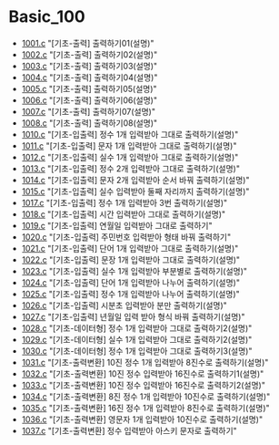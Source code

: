 # Basic_100

* [1001.c](./1001.c) "[기초-출력] 출력하기01(설명)"
* [1002.c](./1002.c) "[기초-출력] 출력하기02(설명)"
* [1003.c](./1003.c) "[기초-출력] 출력하기03(설명)"
* [1004.c](./1004.c) "[기초-출력] 출력하기04(설명)"
* [1005.c](./1005.c) "[기초-출력] 출력하기05(설명)"
* [1006.c](./1006.c) "[기초-출력] 출력하기06(설명)"
* [1007.c](./1007.c) "[기초-출력] 출력하기07(설명)"
* [1008.c](./1008.c) "[기초-출력] 출력하기08(설명)"
* [1010.c](./1010.c) "[기초-입출력] 정수 1개 입력받아 그대로 출력하기(설명)"
* [1011.c](./1011.c) "[기초-입출력] 문자 1개 입력받아 그대로 출력하기(설명)"
* [1012.c](./1012.c) "[기초-입출력] 실수 1개 입력받아 그대로 출력하기(설명)"
* [1013.c](./1013.c) "[기초-입출력] 정수 2개 입력받아 그대로 출력하기(설명)"
* [1014.c](./1014.c) "[기초-입출력] 문자 2개 입력받아 순서 바꿔 출력하기(설명)"
* [1015.c](./1015.c) "[기초-입출력] 실수 입력받아 둘째 자리까지 출력하기(설명)"
* [1017.c](./1017.c) "[기초-입출력] 정수 1개 입력받아 3번 출력하기(설명)"
* [1018.c](./1018.c) "[기초-입출력] 시간 입력받아 그대로 출력하기(설명)"
* [1019.c](./1019.c) "[기초-입출력] 연월일 입력받아 그대로 출력하기"
* [1020.c](./1020.c) "[기초-입출력] 주민번호 입력받아 형태 바꿔 출력하기"
* [1021.c](./1021.c) "[기초-입출력] 단어 1개 입력받아 그대로 출력하기(설명)"
* [1022.c](./1022.c) "[기초-입출력] 문장 1개 입력받아 그대로 출력하기(설명)"
* [1023.c](./1023.c) "[기초-입출력] 실수 1개 입력받아 부분별로 출력하기(설명)"
* [1024.c](./1024.c) "[기초-입출력] 단어 1개 입력받아 나누어 출력하기(설명)"
* [1025.c](./1025.c) "[기초-입출력] 정수 1개 입력받아 나누어 출력하기(설명)"
* [1026.c](./1026.c) "[기초-입출력] 시분초 입력받아 분만 출력하기(설명)"
* [1027.c](./1027.c) "[기초-입출력] 년월일 입력 받아 형식 바꿔 출력하기(설명)"
* [1028.c](./1028.c) "[기초-데이터형] 정수 1개 입력받아 그대로 출력하기2(설명)"
* [1029.c](./1029.c) "[기초-데이터형] 실수 1개 입력받아 그대로 출력하기2(설명)"
* [1030.c](./1030.c) "[기초-데이터형] 정수 1개 입력받아 그대로 출력하기3(설명)"
* [1031.c](./1031.c) "[기초-출력변환] 10진 정수 1개 입력받아 8진수로 출력하기(설명)"
* [1032.c](./1032.c) "[기초-출력변환] 10진 정수 입력받아 16진수로 출력하기1(설명)"
* [1033.c](./1033.c) "[기초-출력변환] 10진 정수 입력받아 16진수로 출력하기2(설명)"
* [1034.c](./1034.c) "[기초-출력변환] 8진 정수 1개 입력받아 10진수로 출력하기(설명)"
* [1035.c](./1035.c) "[기초-출력변환] 16진 정수 1개 입력받아 8진수로 출력하기(설명)"
* [1036.c](./1036.c) "[기초-출력변환] 영문자 1개 입력받아 10진수로 출력하기(설명)"
* [1037.c](./1037.c) "[기초-출력변환] 정수 입력받아 아스키 문자로 출력하기"